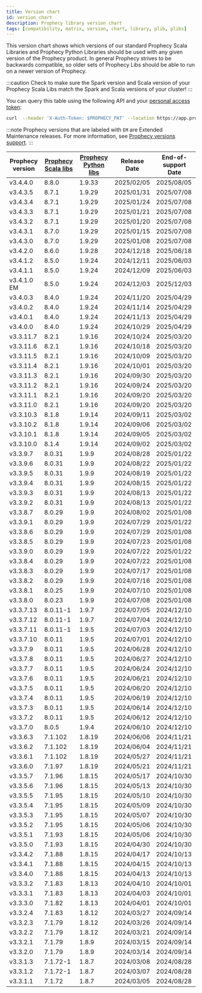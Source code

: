 ```yaml
---
title: Version chart
id: version_chart
description: Prophecy library version chart
tags: [compatibility, matrix, version, chart, library, plib, plibs]
---
```


This version chart shows which versions of our standard Prophecy Scala Libraries and Prophecy Python Libraries should be
used with any given version of the Prophecy product. In general Prophecy strives to be backwards compatible, so
older sets of Prophecy Libs should be able to run on a newer version of Prophecy.

:::caution
Check to make sure the Spark version and Scala version of your Prophecy Scala Libs match the Spark and Scala versions
of your cluster!
:::

You can query this table using the following API and your [personal access token](/docs/getting-help/prophecyAPI.md):

```bash
curl  --header 'X-Auth-Token: $PROPHECY_PAT' --location https://app.prophecy.io/api/editor/plibVersions
```

:::note
Prophecy versions that are labeled with `EM` are Extended Maintenance releases. For more information, see [Prophecy versions support](/docs/release_notes/version_chart/versions_support.md).
:::

| Prophecy version | [Prophecy Scala libs](https://mvnrepository.com/artifact/io.prophecy/prophecy-libs) | [Prophecy Python libs](https://pypi.org/project/prophecy-libs/) | Release Date | End-of-support Date |
| ---------------- | ----------------------------------------------------------------------------------- | --------------------------------------------------------------- | ------------ | ------------------- |
| v3.4.4.0         | 8.8.0                                                                               | 1.9.33                                                          | 2025/02/05   | 2025/08/05          |
| v3.4.3.5         | 8.7.1                                                                               | 1.9.29                                                          | 2025/01/31   | 2025/07/08          |
| v3.4.3.4         | 8.7.1                                                                               | 1.9.29                                                          | 2025/01/24   | 2025/07/08          |
| v3.4.3.3         | 8.7.1                                                                               | 1.9.29                                                          | 2025/01/21   | 2025/07/08          |
| v3.4.3.2         | 8.7.1                                                                               | 1.9.29                                                          | 2025/01/20   | 2025/07/08          |
| v3.4.3.1         | 8.7.0                                                                               | 1.9.29                                                          | 2025/01/15   | 2025/07/08          |
| v3.4.3.0         | 8.7.0                                                                               | 1.9.29                                                          | 2025/01/08   | 2025/07/08          |
| v3.4.2.0         | 8.6.0                                                                               | 1.9.28                                                          | 2024/12/18   | 2025/06/18          |
| v3.4.1.2         | 8.5.0                                                                               | 1.9.24                                                          | 2024/12/11   | 2025/06/03          |
| v3.4.1.1         | 8.5.0                                                                               | 1.9.24                                                          | 2024/12/09   | 2025/06/03          |
| v3.4.1.0 EM      | 8.5.0                                                                               | 1.9.24                                                          | 2024/12/03   | 2025/12/03          |
| v3.4.0.3         | 8.4.0                                                                               | 1.9.24                                                          | 2024/11/20   | 2025/04/29          |
| v3.4.0.2         | 8.4.0                                                                               | 1.9.24                                                          | 2024/11/14   | 2025/04/29          |
| v3.4.0.1         | 8.4.0                                                                               | 1.9.24                                                          | 2024/11/13   | 2025/04/29          |
| v3.4.0.0         | 8.4.0                                                                               | 1.9.24                                                          | 2024/10/29   | 2025/04/29          |
| v3.3.11.7        | 8.2.1                                                                               | 1.9.16                                                          | 2024/10/24   | 2025/03/20          |
| v3.3.11.6        | 8.2.1                                                                               | 1.9.16                                                          | 2024/10/18   | 2025/03/20          |
| v3.3.11.5        | 8.2.1                                                                               | 1.9.16                                                          | 2024/10/09   | 2025/03/20          |
| v3.3.11.4        | 8.2.1                                                                               | 1.9.16                                                          | 2024/10/01   | 2025/03/20          |
| v3.3.11.3        | 8.2.1                                                                               | 1.9.16                                                          | 2024/09/30   | 2025/03/20          |
| v3.3.11.2        | 8.2.1                                                                               | 1.9.16                                                          | 2024/09/24   | 2025/03/20          |
| v3.3.11.1        | 8.2.1                                                                               | 1.9.16                                                          | 2024/09/20   | 2025/03/20          |
| v3.3.11.0        | 8.2.1                                                                               | 1.9.16                                                          | 2024/09/20   | 2025/03/20          |
| v3.3.10.3        | 8.1.8                                                                               | 1.9.14                                                          | 2024/09/11   | 2025/03/02          |
| v3.3.10.2        | 8.1.8                                                                               | 1.9.14                                                          | 2024/09/06   | 2025/03/02          |
| v3.3.10.1        | 8.1.8                                                                               | 1.9.14                                                          | 2024/09/05   | 2025/03/02          |
| v3.3.10.0        | 8.1.4                                                                               | 1.9.14                                                          | 2024/09/02   | 2025/03/02          |
| v3.3.9.7         | 8.0.31                                                                              | 1.9.9                                                           | 2024/08/28   | 2025/01/22          |
| v3.3.9.6         | 8.0.31                                                                              | 1.9.9                                                           | 2024/08/22   | 2025/01/22          |
| v3.3.9.5         | 8.0.31                                                                              | 1.9.9                                                           | 2024/08/19   | 2025/01/22          |
| v3.3.9.4         | 8.0.31                                                                              | 1.9.9                                                           | 2024/08/15   | 2025/01/22          |
| v3.3.9.3         | 8.0.31                                                                              | 1.9.9                                                           | 2024/08/13   | 2025/01/22          |
| v3.3.9.2         | 8.0.31                                                                              | 1.9.9                                                           | 2024/08/13   | 2025/01/22          |
| v3.3.8.7         | 8.0.29                                                                              | 1.9.9                                                           | 2024/08/02   | 2025/01/08          |
| v3.3.9.1         | 8.0.29                                                                              | 1.9.9                                                           | 2024/07/29   | 2025/01/22          |
| v3.3.8.6         | 8.0.29                                                                              | 1.9.9                                                           | 2024/07/29   | 2025/01/08          |
| v3.3.8.5         | 8.0.29                                                                              | 1.9.9                                                           | 2024/07/23   | 2025/01/08          |
| v3.3.9.0         | 8.0.29                                                                              | 1.9.9                                                           | 2024/07/22   | 2025/01/22          |
| v3.3.8.4         | 8.0.29                                                                              | 1.9.9                                                           | 2024/07/22   | 2025/01/08          |
| v3.3.8.3         | 8.0.29                                                                              | 1.9.9                                                           | 2024/07/17   | 2025/01/08          |
| v3.3.8.2         | 8.0.29                                                                              | 1.9.9                                                           | 2024/07/16   | 2025/01/08          |
| v3.3.8.1         | 8.0.25                                                                              | 1.9.9                                                           | 2024/07/10   | 2025/01/08          |
| v3.3.8.0         | 8.0.23                                                                              | 1.9.9                                                           | 2024/07/08   | 2025/01/08          |
| v3.3.7.13        | 8.0.11-1                                                                            | 1.9.7                                                           | 2024/07/05   | 2024/12/10          |
| v3.3.7.12        | 8.0.11-1                                                                            | 1.9.7                                                           | 2024/07/04   | 2024/12/10          |
| v3.3.7.11        | 8.0.11-1                                                                            | 1.9.5                                                           | 2024/07/03   | 2024/12/10          |
| v3.3.7.10        | 8.0.11                                                                              | 1.9.5                                                           | 2024/07/01   | 2024/12/10          |
| v3.3.7.9         | 8.0.11                                                                              | 1.9.5                                                           | 2024/06/28   | 2024/12/10          |
| v3.3.7.8         | 8.0.11                                                                              | 1.9.5                                                           | 2024/06/27   | 2024/12/10          |
| v3.3.7.7         | 8.0.11                                                                              | 1.9.5                                                           | 2024/06/24   | 2024/12/10          |
| v3.3.7.6         | 8.0.11                                                                              | 1.9.5                                                           | 2024/06/21   | 2024/12/10          |
| v3.3.7.5         | 8.0.11                                                                              | 1.9.5                                                           | 2024/06/20   | 2024/12/10          |
| v3.3.7.4         | 8.0.11                                                                              | 1.9.5                                                           | 2024/06/19   | 2024/12/10          |
| v3.3.7.3         | 8.0.11                                                                              | 1.9.5                                                           | 2024/06/14   | 2024/12/10          |
| v3.3.7.2         | 8.0.11                                                                              | 1.9.5                                                           | 2024/06/12   | 2024/12/10          |
| v3.3.7.0         | 8.0.5                                                                               | 1.9.4                                                           | 2024/06/10   | 2024/12/10          |
| v3.3.6.3         | 7.1.102                                                                             | 1.8.19                                                          | 2024/06/06   | 2024/11/21          |
| v3.3.6.2         | 7.1.102                                                                             | 1.8.19                                                          | 2024/06/04   | 2024/11/21          |
| v3.3.6.1         | 7.1.102                                                                             | 1.8.19                                                          | 2024/05/27   | 2024/11/21          |
| v3.3.6.0         | 7.1.97                                                                              | 1.8.19                                                          | 2024/05/21   | 2024/11/21          |
| v3.3.5.7         | 7.1.96                                                                              | 1.8.15                                                          | 2024/05/17   | 2024/10/30          |
| v3.3.5.6         | 7.1.96                                                                              | 1.8.15                                                          | 2024/05/13   | 2024/10/30          |
| v3.3.5.5         | 7.1.95                                                                              | 1.8.15                                                          | 2024/05/10   | 2024/10/30          |
| v3.3.5.4         | 7.1.95                                                                              | 1.8.15                                                          | 2024/05/09   | 2024/10/30          |
| v3.3.5.3         | 7.1.95                                                                              | 1.8.15                                                          | 2024/05/07   | 2024/10/30          |
| v3.3.5.2         | 7.1.95                                                                              | 1.8.15                                                          | 2024/05/06   | 2024/10/30          |
| v3.3.5.1         | 7.1.93                                                                              | 1.8.15                                                          | 2024/05/06   | 2024/10/30          |
| v3.3.5.0         | 7.1.93                                                                              | 1.8.15                                                          | 2024/04/30   | 2024/10/30          |
| v3.3.4.2         | 7.1.88                                                                              | 1.8.15                                                          | 2024/04/17   | 2024/10/13          |
| v3.3.4.1         | 7.1.88                                                                              | 1.8.15                                                          | 2024/04/15   | 2024/10/13          |
| v3.3.4.0         | 7.1.88                                                                              | 1.8.15                                                          | 2024/04/13   | 2024/10/13          |
| v3.3.3.2         | 7.1.83                                                                              | 1.8.13                                                          | 2024/04/10   | 2024/10/01          |
| v3.3.3.1         | 7.1.83                                                                              | 1.8.13                                                          | 2024/04/03   | 2024/10/01          |
| v3.3.3.0         | 7.1.82                                                                              | 1.8.13                                                          | 2024/04/01   | 2024/10/01          |
| v3.3.2.4         | 7.1.83                                                                              | 1.8.12                                                          | 2024/03/27   | 2024/09/14          |
| v3.3.2.3         | 7.1.79                                                                              | 1.8.12                                                          | 2024/03/26   | 2024/09/14          |
| v3.3.2.2         | 7.1.79                                                                              | 1.8.12                                                          | 2024/03/21   | 2024/09/14          |
| v3.3.2.1         | 7.1.79                                                                              | 1.8.9                                                           | 2024/03/15   | 2024/09/14          |
| v3.3.2.0         | 7.1.79                                                                              | 1.8.9                                                           | 2024/03/14   | 2024/09/14          |
| v3.3.1.3         | 7.1.72-1                                                                            | 1.8.7                                                           | 2024/03/08   | 2024/08/28          |
| v3.3.1.2         | 7.1.72-1                                                                            | 1.8.7                                                           | 2024/03/07   | 2024/08/28          |
| v3.3.1.1         | 7.1.72                                                                              | 1.8.7                                                           | 2024/03/05   | 2024/08/28          |
